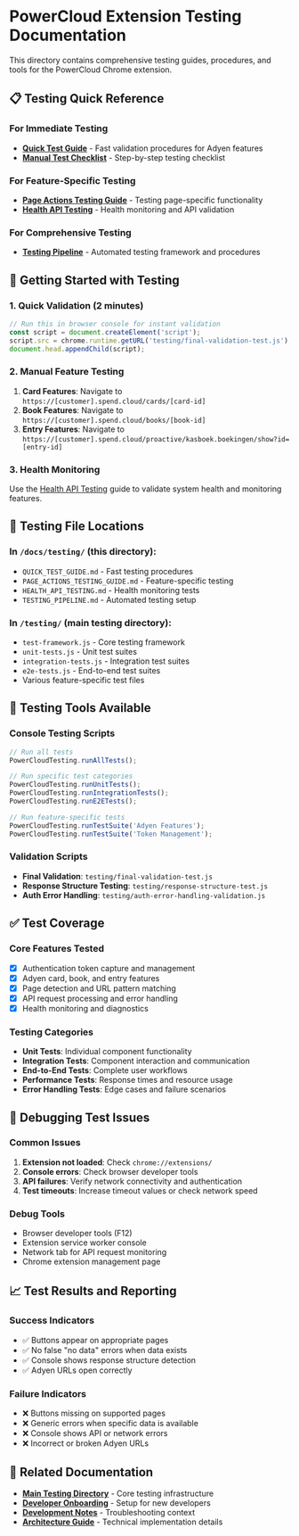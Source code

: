# PowerCloud Extension Testing Documentation

This directory contains comprehensive testing guides, procedures, and tools for the PowerCloud Chrome extension.

## 📋 Testing Quick Reference

### For Immediate Testing
- **[Quick Test Guide](./QUICK_TEST_GUIDE.md)** - Fast validation procedures for Adyen features
- **[Manual Test Checklist](../testing/MANUAL_TEST_CHECKLIST.md)** - Step-by-step testing checklist

### For Feature-Specific Testing
- **[Page Actions Testing Guide](./PAGE_ACTIONS_TESTING_GUIDE.md)** - Testing page-specific functionality
- **[Health API Testing](./HEALTH_API_TESTING.md)** - Health monitoring and API validation

### For Comprehensive Testing
- **[Testing Pipeline](./TESTING_PIPELINE.md)** - Automated testing framework and procedures

## 🚀 Getting Started with Testing

### 1. Quick Validation (2 minutes)
```javascript
// Run this in browser console for instant validation
const script = document.createElement('script');
script.src = chrome.runtime.getURL('testing/final-validation-test.js');
document.head.appendChild(script);
```

### 2. Manual Feature Testing
1. **Card Features**: Navigate to `https://[customer].spend.cloud/cards/[card-id]`
2. **Book Features**: Navigate to `https://[customer].spend.cloud/books/[book-id]`
3. **Entry Features**: Navigate to `https://[customer].spend.cloud/proactive/kasboek.boekingen/show?id=[entry-id]`

### 3. Health Monitoring
Use the [Health API Testing](./HEALTH_API_TESTING.md) guide to validate system health and monitoring features.

## 📁 Testing File Locations

### In `/docs/testing/` (this directory):
- `QUICK_TEST_GUIDE.md` - Fast testing procedures
- `PAGE_ACTIONS_TESTING_GUIDE.md` - Feature-specific testing
- `HEALTH_API_TESTING.md` - Health monitoring tests
- `TESTING_PIPELINE.md` - Automated testing setup

### In `/testing/` (main testing directory):
- `test-framework.js` - Core testing framework
- `unit-tests.js` - Unit test suites
- `integration-tests.js` - Integration test suites
- `e2e-tests.js` - End-to-end test suites
- Various feature-specific test files

## 🔧 Testing Tools Available

### Console Testing Scripts
```javascript
// Run all tests
PowerCloudTesting.runAllTests();

// Run specific test categories
PowerCloudTesting.runUnitTests();
PowerCloudTesting.runIntegrationTests();
PowerCloudTesting.runE2ETests();

// Run feature-specific tests
PowerCloudTesting.runTestSuite('Adyen Features');
PowerCloudTesting.runTestSuite('Token Management');
```

### Validation Scripts
- **Final Validation**: `testing/final-validation-test.js`
- **Response Structure Testing**: `testing/response-structure-test.js`
- **Auth Error Handling**: `testing/auth-error-handling-validation.js`

## ✅ Test Coverage

### Core Features Tested
- [x] Authentication token capture and management
- [x] Adyen card, book, and entry features
- [x] Page detection and URL pattern matching
- [x] API request processing and error handling
- [x] Health monitoring and diagnostics

### Testing Categories
- **Unit Tests**: Individual component functionality
- **Integration Tests**: Component interaction and communication
- **End-to-End Tests**: Complete user workflows
- **Performance Tests**: Response times and resource usage
- **Error Handling Tests**: Edge cases and failure scenarios

## 🐛 Debugging Test Issues

### Common Issues
1. **Extension not loaded**: Check `chrome://extensions/`
2. **Console errors**: Check browser developer tools
3. **API failures**: Verify network connectivity and authentication
4. **Test timeouts**: Increase timeout values or check network speed

### Debug Tools
- Browser developer tools (F12)
- Extension service worker console
- Network tab for API request monitoring
- Chrome extension management page

## 📈 Test Results and Reporting

### Success Indicators
- ✅ Buttons appear on appropriate pages
- ✅ No false "no data" errors when data exists
- ✅ Console shows response structure detection
- ✅ Adyen URLs open correctly

### Failure Indicators
- ❌ Buttons missing on supported pages
- ❌ Generic errors when specific data is available
- ❌ Console shows API or network errors
- ❌ Incorrect or broken Adyen URLs

## 🔗 Related Documentation

- **[Main Testing Directory](../testing/)** - Core testing infrastructure
- **[Developer Onboarding](../DEVELOPER_ONBOARDING.md)** - Setup for new developers
- **[Development Notes](../../DEVELOPMENT_NOTES.md)** - Troubleshooting context
- **[Architecture Guide](../../ARCHITECTURE.md)** - Technical implementation details
